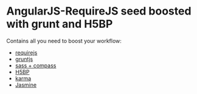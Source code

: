AngularJS-RequireJS seed boosted with grunt and H5BP
=

Contains all you need to boost your workflow:

 - [requirejs](http://requirejs.org/)
 - [gruntjs](http://gruntjs.com/)
 - [sass + compass](http://compass-style.org/)
 - [H5BP](http://html5boilerplate.com/)
 - [karma](http://karma-runner.github.io/)
 - [Jasmine](http://pivotal.github.io/jasmine/)


